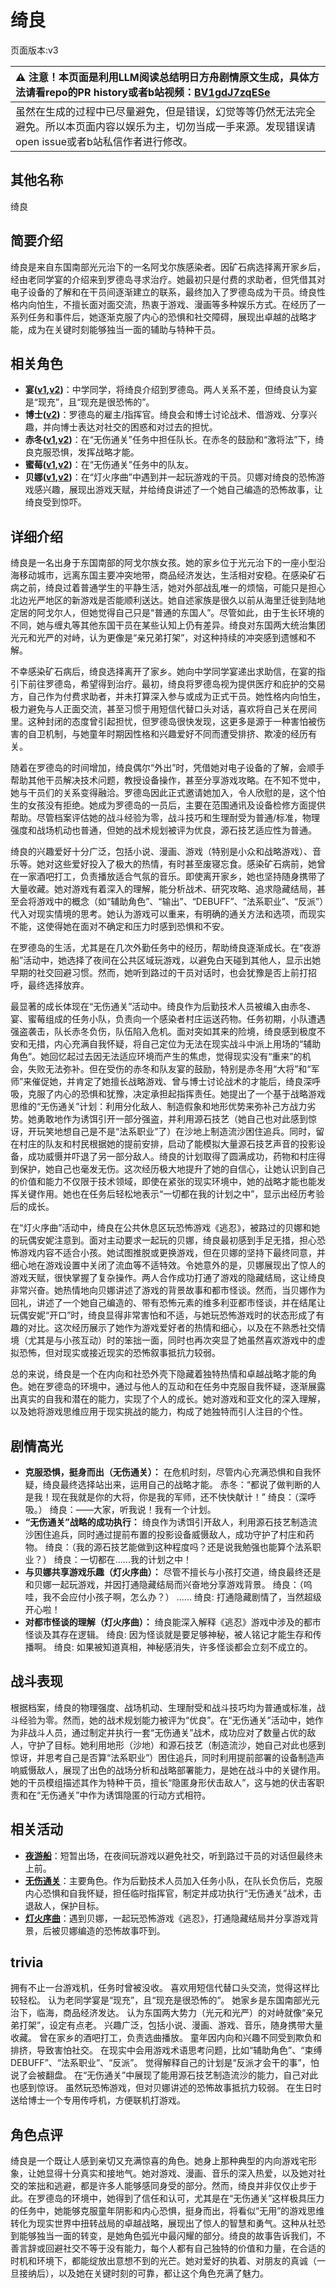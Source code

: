 # 绮良
页面版本:v3
 

| :warning: 注意！本页面是利用LLM阅读总结明日方舟剧情原文生成，具体方法请看repo的PR history或者b站视频：[BV1gdJ7zqESe](https://www.bilibili.com/video/BV1gdJ7zqESe/)         |
|:----------------------------|
| 虽然在生成的过程中已尽量避免，但是错误，幻觉等等仍然无法完全避免。所以本页面内容以娱乐为主，切勿当成一手来源。发现错误请open issue或者b站私信作者进行修改。|



## 其他名称
绮良
## 简要介绍
绮良是来自东国南部光元治下的一名阿戈尔族感染者。因矿石病选择离开家乡后，经由老同学宴的介绍来到罗德岛寻求治疗。她最初只是付费的求助者，但凭借其对电子设备的了解和在干员间逐渐建立的联系，最终加入了罗德岛成为干员。绮良性格内向怕生，不擅长面对面交流，热衷于游戏、漫画等多种娱乐方式。在经历了一系列任务和事件后，她逐渐克服了内心的恐惧和社交障碍，展现出卓越的战略才能，成为在关键时刻能够独当一面的辅助与特种干员。
## 相关角色
-   **宴([v1](../chars/char_337_utage.md),[v2](char_337_utage.md))**：中学同学，将绮良介绍到罗德岛。两人关系不差，但绮良认为宴是“现充”，且“现充是很恐怖的”。
-   **博士([v2](extended_char_bo_shi.md))**：罗德岛的雇主/指挥官。绮良会和博士讨论战术、借游戏、分享兴趣，并向博士表达对社交的困惑和对过去的担忧。
-   **赤冬([v1](../chars/char_475_akafyu.md),[v2](char_475_akafyu.md))**：在“无伤通关”任务中担任队长。在赤冬的鼓励和“激将法”下，绮良克服恐惧，发挥战略才能。
-   **蜜莓([v1](../chars/char_449_glider.md),[v2](char_449_glider.md))**：在“无伤通关”任务中的队友。
-   **贝娜([v1](../chars/char_369_bena.md),[v2](char_369_bena.md))**：在“灯火序曲”中遇到并一起玩游戏的干员。贝娜对绮良的恐怖游戏感兴趣，展现出游戏天赋，并给绮良讲述了一个她自己编造的恐怖故事，让绮良受到惊吓。
## 详细介绍
绮良是一名出身于东国南部的阿戈尔族女孩。她的家乡位于光元治下的一座小型沿海移动城市，远离东国主要冲突地带，商品经济发达，生活相对安稳。在感染矿石病之前，绮良过着普通学生的平静生活，她对外部战乱唯一的烦恼，可能只是担心北边光严地区的新游戏是否能顺利送达。她自述家族是很久以前从海里迁徙到陆地定居的阿戈尔人，但她觉得自己只是“普通的东国人”。尽管如此，由于生长环境的不同，她与缠丸等其他东国干员在某些认知上仍有差异。绮良对东国两大统治集团光元和光严的对峙，认为更像是“亲兄弟打架”，对这种持续的冲突感到遗憾和不解。

不幸感染矿石病后，绮良选择离开了家乡。她向中学同学宴递出求助信，在宴的指引下前往罗德岛，希望得到治疗。最初，绮良将罗德岛视为提供医疗和庇护的交易方，自己作为付费求助者，并未打算深入参与或成为正式干员。她性格内向怕生，极力避免与人正面交流，甚至习惯于用短信代替口头对话，喜欢将自己关在房间里。这种封闭的态度曾引起担忧，但罗德岛很快发现，这更多是源于一种害怕被伤害的自卫机制，与她童年时期因性格和兴趣爱好不同而遭受排挤、欺凌的经历有关。

随着在罗德岛的时间增加，绮良偶尔“外出”时，凭借她对电子设备的了解，会顺手帮助其他干员解决技术问题，教授设备操作，甚至分享游戏攻略。在不知不觉中，她与干员们的关系变得融洽。罗德岛因此正式邀请她加入，令人欣慰的是，这个怕生的女孩没有拒绝。她成为罗德岛的一员后，主要在范围通讯及设备检修方面提供帮助。尽管档案评估她的战斗经验为零，战斗技巧和生理耐受为普通/标准，物理强度和战场机动也普通，但她的战术规划被评为优良，源石技艺适应性为普通。

绮良的兴趣爱好十分广泛，包括小说、漫画、游戏（特别是小众和战略游戏）、音乐等。她对这些爱好投入了极大的热情，有时甚至废寝忘食。感染矿石病前，她曾在一家酒吧打工，负责播放适合气氛的音乐。即使离开家乡，她也坚持随身携带了大量收藏。她对游戏有着深入的理解，能分析战术、研究攻略、追求隐藏结局，甚至会将游戏中的概念（如“辅助角色”、“输出”、“DEBUFF”、“法系职业”、“反派”）代入对现实情境的思考。她认为游戏可以重来，有明确的通关方法和选项，而现实不能，这使得她在面对不确定和压力时感到恐惧和不安。

在罗德岛的生活，尤其是在几次外勤任务中的经历，帮助绮良逐渐成长。在“夜游船”活动中，她选择了夜间在公共区域玩游戏，以避免白天碰到其他人，显示出她早期的社交回避习惯。然而，她听到路过的干员对话时，也会犹豫是否上前打招呼，最终选择放弃。

最显著的成长体现在“无伤通关”活动中。绮良作为后勤技术人员被编入由赤冬、宴、蜜莓组成的任务小队，负责向一个感染者村庄运送药物。任务初期，小队遭遇强盗袭击，队长赤冬负伤，队伍陷入危机。面对突如其来的险境，绮良感到极度不安和无措，内心充满自我怀疑，将自己定位为无法在现实战斗中派上用场的“辅助角色”。她回忆起过去因无法适应环境而产生的焦虑，觉得现实没有“重来”的机会，失败无法弥补。但在受伤的赤冬和队友宴的鼓励，特别是赤冬用“大将”和“军师”来催促她，并肯定了她擅长战略游戏、曾与博士讨论战术的才能后，绮良深呼吸，克服了内心的恐惧和犹豫，决定承担起指挥责任。她提出了一个基于战略游戏思维的“无伤通关”计划：利用分化敌人、制造假象和地形优势来弥补己方战力劣势。她勇敢地作为诱饵引开一部分强盗，并利用源石技艺（她自己也对此感到惊讶，开玩笑地想自己是不是“法系职业”了）在沙地上制造流沙困住追兵。同时，留在村庄的队友和村民根据她的提前安排，启动了能模拟大量源石技艺声音的投影设备，成功威慑并吓退了另一部分敌人。绮良的计划取得了圆满成功，药物和村庄得到保护，她自己也毫发无伤。这次经历极大地提升了她的自信心，让她认识到自己的价值和能力不仅限于技术领域，即使在紧张的现实环境中，她的战略才能也能发挥关键作用。她也在任务后轻松地表示“一切都在我的计划之中”，显示出经历考验后的成长。

在“灯火序曲”活动中，绮良在公共休息区玩恐怖游戏《逃忍》，被路过的贝娜和她的玩偶安妮注意到。面对主动要求一起玩的贝娜，绮良最初感到手足无措，担心恐怖游戏内容不适合小孩。她试图推脱或更换游戏，但在贝娜的坚持下最终同意，并细心地在游戏设置中关闭了流血等不适特效。令她意外的是，贝娜展现出了惊人的游戏天赋，很快掌握了复杂操作。两人合作成功打通了游戏的隐藏结局，这让绮良非常兴奋。她热情地向贝娜讲述了游戏的背景故事和都市怪谈。然而，当贝娜作为回礼，讲述了一个她自己编造的、带有恐怖元素的维多利亚都市怪谈，并在结尾让玩偶安妮“开口”时，绮良显得非常害怕和不适，与她玩恐怖游戏时的状态形成了有趣的对比。这次经历展示了她作为游戏爱好者的热情和细心，以及在不熟悉社交情境（尤其是与小孩互动）时的笨拙一面，同时也再次突显了她虽然喜欢游戏中的虚拟恐怖，但对现实或接近现实的恐怖叙事抵抗力较弱。

总的来说，绮良是一个在内向和社恐外壳下隐藏着独特热情和卓越战略才能的角色。她在罗德岛的环境中，通过与他人的互动和在任务中克服自我怀疑，逐渐展露出真实的自我和潜在的能力，实现了个人的成长。她对游戏和亚文化的深入理解，以及她将游戏思维应用于现实挑战的能力，构成了她独特而引人注目的个性。
## 剧情高光
-   **克服恐惧，挺身而出（无伤通关）：** 在危机时刻，尽管内心充满恐惧和自我怀疑，绮良最终选择站出来，运用自己的战略才能。
    赤冬：“都说了做判断的人是我！现在我就是你的大将，你是我的军师，还不快快献计！”
    绮良：（深呼吸。）
    绮良：——大家，听我说！我有一个计划。
-   **“无伤通关”战略的成功执行：** 绮良作为诱饵引开敌人，利用源石技艺制造流沙困住追兵，同时通过提前布置的投影设备威慑敌人，成功守护了村庄和药物。
    绮良：（我的源石技艺能做到这种程度吗？还是说我勉强也能算个法系职业？）
    绮良：一切都在......我的计划之中！
-   **与贝娜共享游戏乐趣（灯火序曲）：** 尽管不擅长与小孩打交道，绮良最终还是和贝娜一起玩游戏，并因打通隐藏结局而兴奋地分享游戏背景。
    绮良：（呜哇，我不会应付小孩子啊，怎么办？）
    ......
    绮良: 打通隐藏剧情了，当然超级开心啦！
-   **对都市怪谈的理解（灯火序曲）：** 绮良能深入解释《逃忍》游戏中涉及的都市怪谈及其存在逻辑。
    绮良: 因为怪谈就是要足够神秘，被人铭记才能生存和传播啊。
    绮良: 如果被知道真相，神秘感消失，许多怪谈都会立刻不成立的。
## 战斗表现
根据档案，绮良的物理强度、战场机动、生理耐受和战斗技巧均为普通或标准，战斗经验为零。然而，她的战术规划能力被评为“优良”。在“无伤通关”活动中，她作为非战斗人员，通过制定并执行一套“无伤通关”战术，成功应对了数量占优的敌人，守护了目标。她利用地形（沙地）和源石技艺（制造流沙，她自己对此也感到惊讶，并思考自己是否算“法系职业”）困住追兵，同时利用提前部署的设备制造声响威慑敌人，展现了出色的战场分析和战略部署能力，是她在战斗中的关键作用。她的干员模组描述其作为特种干员，擅长“隐匿身形伏击敌人”，这与她的伏击客职责和在“无伤通关”中作为诱饵隐匿的行动方式相符。
## 相关活动
-   **[夜游船](../stories/story_lolxh_set_1.md)**：短暂出场，在夜间玩游戏以避免社交，听到路过干员的对话但最终未上前。
-   **[无伤通关](../stories/story_kirara_set_2.md)**：主要角色。作为后勤技术人员加入任务小队，在队长负伤后，克服内心恐惧和自我怀疑，担任临时指挥官，制定并成功执行“无伤通关”战术，击退敌人，保护目标。
-   **[灯火序曲](../stories/act7mini.md)**：遇到贝娜，一起玩恐怖游戏《逃忍》，打通隐藏结局并分享游戏背景，后被贝娜编造的恐怖故事吓到。
## trivia
拥有不止一台游戏机，任务时曾被没收。
喜欢用短信代替口头交流，觉得这样比较轻松。
认为老同学宴是“现充”，且“现充是很恐怖的”。
她家乡是东国南部光元治下，临海，商品经济发达。
认为东国两大势力（光元和光严）的对峙就像“亲兄弟打架”，设定有点老。
兴趣广泛，包括小说、漫画、游戏、音乐，随身携带大量收藏。
曾在家乡的酒吧打工，负责选曲播放。
童年因内向和兴趣不同受到欺负和排挤，导致害怕社交。
在现实中会用游戏术语思考问题，比如“辅助角色”、“束缚DEBUFF”、“法系职业”、“反派”。
觉得解释自己的计划是“反派才会干的事”，怕说了会被翻盘。
在“无伤通关”中展现了能用源石技艺制造流沙的能力，自己对此也感到惊讶。
虽然玩恐怖游戏，但对贝娜讲述的恐怖故事抵抗力较弱。
在生日时送给博士一个专用传呼机，方便联机打游戏。
## 角色点评
绮良是一个既让人感到亲切又充满惊喜的角色。她身上那种典型的内向游戏宅形象，让她显得十分真实和接地气。她对游戏、漫画、音乐的深入热爱，以及她对社交的笨拙和逃避，都是许多人能够感同身受的部分。然而，绮良并非仅仅止步于此。在罗德岛的环境中，她得到了信任和认可，尤其是在“无伤通关”这样极具压力的任务中，她能够克服童年阴影和内心恐惧，挺身而出，将看似“无用”的游戏思维转化为现实世界中扭转战局的卓越战略，展现出了惊人的智慧和勇气。这种从社恐到能够独当一面的转变，是她角色弧光中最闪耀的部分。绮良的故事告诉我们，不善言辞或回避社交不等于没有能力，每个人都有自己独特的价值和力量，在合适的时机和环境下，都能绽放出意想不到的光芒。她对爱好的执着、对朋友的真诚（一旦接纳后），以及她在关键时刻的可靠，都让这个角色充满了魅力。